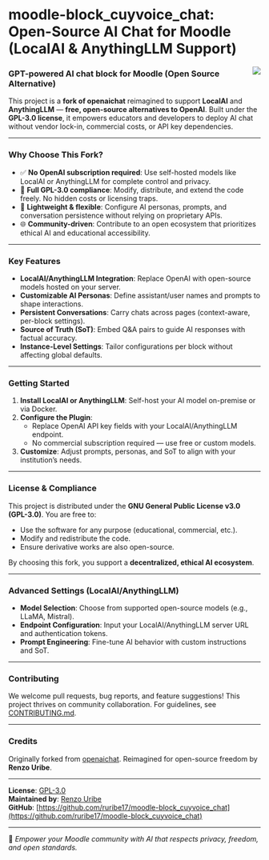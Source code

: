 # moodle-block_cuyvoice_chat: Open-Source AI Chat for Moodle (LocalAI & AnythingLLM Support)  

<img align="right" src="https://github.com/Limekiller/moodle-block_openai_chat/assets/33644013/21f73adc-5bd4-4539-999b-a3b0a83736e0" />  

### GPT-powered AI chat block for Moodle (Open Source Alternative)  

This project is a **fork of openaichat** reimagined to support **LocalAI** and **AnythingLLM** — **free, open-source alternatives to OpenAI**. Built under the **GPL-3.0 license**, it empowers educators and developers to deploy AI chat without vendor lock-in, commercial costs, or API key dependencies.  

---

### Why Choose This Fork?  

- ✅ **No OpenAI subscription required**: Use self-hosted models like LocalAI or AnythingLLM for complete control and privacy.  
- 🔄 **Full GPL-3.0 compliance**: Modify, distribute, and extend the code freely. No hidden costs or licensing traps.  
- 🚀 **Lightweight & flexible**: Configure AI personas, prompts, and conversation persistence without relying on proprietary APIs.  
- 🌐 **Community-driven**: Contribute to an open ecosystem that prioritizes ethical AI and educational accessibility.  

---

### Key Features  

- **LocalAI/AnythingLLM Integration**: Replace OpenAI with open-source models hosted on your server.  
- **Customizable AI Personas**: Define assistant/user names and prompts to shape interactions.  
- **Persistent Conversations**: Carry chats across pages (context-aware, per-block settings).  
- **Source of Truth (SoT)**: Embed Q&A pairs to guide AI responses with factual accuracy.  
- **Instance-Level Settings**: Tailor configurations per block without affecting global defaults.  

---

### Getting Started  

1. **Install LocalAI or AnythingLLM**: Self-host your AI model on-premise or via Docker.  
2. **Configure the Plugin**:  
   - Replace OpenAI API key fields with your LocalAI/AnythingLLM endpoint.  
   - No commercial subscription required — use free or custom models.  
3. **Customize**: Adjust prompts, personas, and SoT to align with your institution’s needs.  

---

### License & Compliance  

This project is distributed under the **GNU General Public License v3.0 (GPL-3.0)**. You are free to:  
- Use the software for any purpose (educational, commercial, etc.).  
- Modify and redistribute the code.  
- Ensure derivative works are also open-source.  

By choosing this fork, you support a **decentralized, ethical AI ecosystem**.  

---

### Advanced Settings (LocalAI/AnythingLLM)  

- **Model Selection**: Choose from supported open-source models (e.g., LLaMA, Mistral).  
- **Endpoint Configuration**: Input your LocalAI/AnythingLLM server URL and authentication tokens.  
- **Prompt Engineering**: Fine-tune AI behavior with custom instructions and SoT.  

---

### Contributing  

We welcome pull requests, bug reports, and feature suggestions! This project thrives on community collaboration. For guidelines, see [CONTRIBUTING.md](CONTRIBUTING.md).  

---

### Credits  

Originally forked from [openaichat](https://github.com/...). Reimagined for open-source freedom by **Renzo Uribe**.  

---

**License**: [GPL-3.0](LICENSE)  
**Maintained by**: [Renzo Uribe](https://github.com/ruribe17)  
**GitHub**: [https://github.com/ruribe17/moodle-block_cuyvoice_chat](https://github.com/ruribe17/moodle-block_cuyvoice_chat)  

---

💬 *Empower your Moodle community with AI that respects privacy, freedom, and open standards.*
